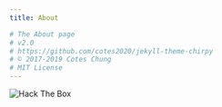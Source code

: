 ```yaml
---
title: About

# The About page
# v2.0
# https://github.com/cotes2020/jekyll-theme-chirpy
# © 2017-2019 Cotes Chung
# MIT License
---
```


<img src="http://www.hackthebox.eu/badge/image/46826" alt="Hack The Box">
